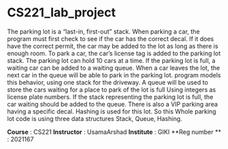 # CS221_lab_project
The parking lot is a “last-in, first-out” stack. When parking a car,
the program must first check to see if the car has the correct decal. 
If it does have the correct permit, the car may be added to the lot as long as there is enough room. 
To park a car, the car’s license tag is added to the parking lot stack. The parking lot can hold 10 cars at a time. 
If the parking lot is full, a waiting car can be added to a waiting queue. 
When a car leaves the lot, the next car in the queue will be able to park in the parking lot. 
program models this behavior, using one stack for the driveway.
A queue will be used to store the cars waiting for a place to park of the lot is full
Using integers as license plate numbers.
If the stack representing the parking lot is full, the car waiting should be added to the queue.
There is also a VIP parking area having a specific decal. Hashing is used for this lot.
So this Whole parking lot code is using three data structures Stack, Queue, Hashing.


**Course** : CS221
**Instructor** : UsamaArshad
**Institute** : GIKI 
**Reg number ** : 2021167
